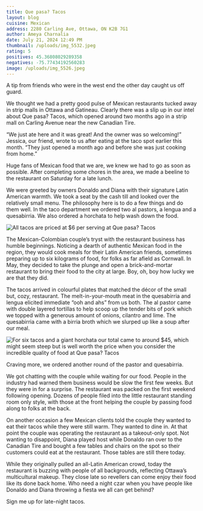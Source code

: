 ```yaml
---
title: Que pasa? Tacos
layout: blog
cuisine: Mexican
address: 2280 Carling Ave, Ottawa, ON K2B 7G1
author: Ameya Charnalia
date: July 21, 2024 12:49 PM
thumbnail: /uploads/img_5532.jpeg
rating: 5
positives: 45.36808029289358
negatives: -75.77434192560283
image: /uploads/img_5526.jpeg
---
```

A tip from friends who were in the west end the other day caught us off guard.

We thought we had a pretty good pulse of Mexican restaurants tucked away in strip malls in Ottawa and Gatineau. Clearly there was a slip up in our intel about Que pasa? Tacos, which opened around two months ago in a strip mall on Carling Avenue near the new Canadian Tire.

“We just ate here and it was great! And the owner was so welcoming!” Jessica, our friend, wrote to us after eating at the taco spot earlier this month. “They just opened a month ago and before she was just cooking from home.” 

Huge fans of Mexican food that we are, we knew we had to go as soon as possible. After completing some chores in the area, we made a beeline to the restaurant on Saturday for a late lunch.

We were greeted by owners Donaldo and Diana with their signature Latin American warmth. We took a seat by the cash till and looked over the relatively small menu. The philosophy here is to do a few things and do them well. In the taco department we ordered two al pastors, a lengua and a quesabirria. We also ordered a horchata to help wash down the food.

![All tacos are priced at $6 per serving at Que pasa? Tacos](/uploads/img_5532.jpeg "Que pasa? Tacos al pastor")

The Mexican-Colombian couple’s tryst with the restaurant business has humble beginnings. Noticing a dearth of authentic Mexican food in the region, they would cook meals for their Latin American friends, sometimes preparing up to six kilograms of food, for folks as far afield as Cornwall. In May, they decided to take the plunge and open a brick-and-mortar restaurant to bring their food to the city at large. Boy, oh, boy how lucky we are that they did. 

The tacos arrived in colourful plates that matched the décor of the small but, cozy, restaurant. The melt-in-your-mouth meat in the quesabirria and lengua elicited immediate “ooh and ahs” from us both. The al pastor came with double layered tortillas to help scoop up the tender bits of pork which we topped with a generous amount of onions, cilantro and lime. The quesabirria came with a birria broth which we slurped up like a soup after our meal. 

![For six tacos and a giant horchata our total came to around $45, which might seem steep but is well worth the price when you consider the incredible quality of food at Que pasa? Tacos](/uploads/img_5534.jpeg "Que pasa? Tacos quesabirria")

Craving more, we ordered another round of the pastor and quesabirria. 

We got chatting with the couple while waiting for our food. People in the industry had warned them business would be slow the first few weeks. But they were in for a surprise. The restaurant was packed on the first weekend following opening. Dozens of people filed into the little restaurant standing room only style, with those at the front helping the couple by passing food along to folks at the back. 

On another occasion a few Mexican clients told the couple they wanted to eat their tacos while they were still warm. They wanted to dine in. At that point the couple was operating the restaurant as a takeout-only spot. Not wanting to disappoint, Diana played host while Donaldo ran over to the Canadian Tire and bought a few tables and chairs on the spot so their customers could eat at the restaurant. Those tables are still there today.

While they originally pulled an all-Latin American crowd, today the restaurant is buzzing with people of all backgrounds, reflecting Ottawa’s multicultural makeup. They close late so revellers can come enjoy their food like its done back home. Who need a night czar when you have people like Donaldo and Diana throwing a fiesta we all can get behind? 

Sign me up for late-night tacos.